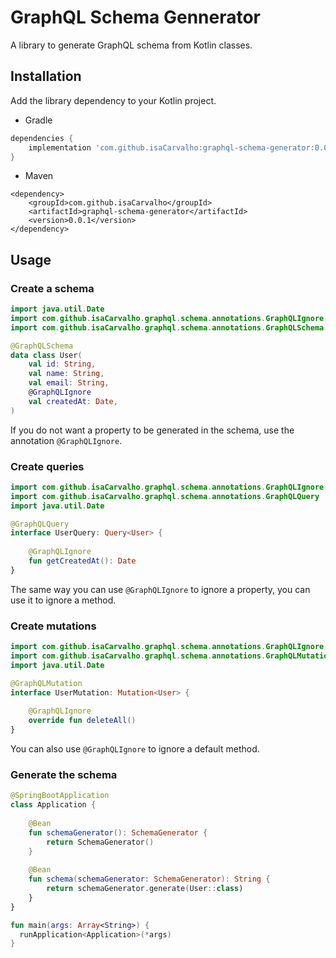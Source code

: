 # GraphQL Schema Gennerator

A library to generate GraphQL schema from Kotlin classes.

## Installation

Add the library dependency to your Kotlin project.

- Gradle
```gradle
dependencies {
    implementation 'com.github.isaCarvalho:graphql-schema-generator:0.0.1'
}
```

- Maven
```maven
<dependency>
    <groupId>com.github.isaCarvalho</groupId>
    <artifactId>graphql-schema-generator</artifactId>
    <version>0.0.1</version>
</dependency>
```

## Usage

### Create a schema

```kotlin
import java.util.Date
import com.github.isaCarvalho.graphql.schema.annotations.GraphQLIgnore
import com.github.isaCarvalho.graphql.schema.annotations.GraphQLSchema

@GraphQLSchema
data class User(
    val id: String,
    val name: String,
    val email: String,
    @GraphQLIgnore
    val createdAt: Date,
)
```

If you do not want a property to be generated in the schema, use the annotation `@GraphQLIgnore`.

### Create queries

```kotlin
import com.github.isaCarvalho.graphql.schema.annotations.GraphQLIgnore
import com.github.isaCarvalho.graphql.schema.annotations.GraphQLQuery
import java.util.Date

@GraphQLQuery
interface UserQuery: Query<User> {
    
    @GraphQLIgnore
    fun getCreatedAt(): Date
}
```

The same way you can use `@GraphQLIgnore` to ignore a property, you can use it to ignore a method.

### Create mutations

```kotlin
import com.github.isaCarvalho.graphql.schema.annotations.GraphQLIgnore
import com.github.isaCarvalho.graphql.schema.annotations.GraphQLMutation
import java.util.Date

@GraphQLMutation
interface UserMutation: Mutation<User> {
    
    @GraphQLIgnore
    override fun deleteAll()
}
```

You can also use `@GraphQLIgnore` to ignore a default method.

### Generate the schema

```kotlin
@SpringBootApplication
class Application {
    
    @Bean
    fun schemaGenerator(): SchemaGenerator {
        return SchemaGenerator()
    }
    
    @Bean
    fun schema(schemaGenerator: SchemaGenerator): String {
        return schemaGenerator.generate(User::class)
    }
}

fun main(args: Array<String>) {
  runApplication<Application>(*args)
}
```